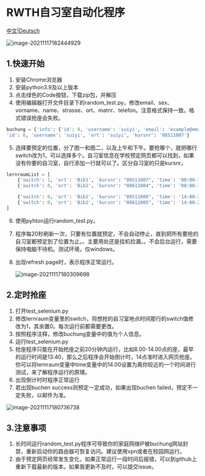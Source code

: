 # RWTH自习室自动化程序

[中文](https://github.com/xieqifei/AutoLernraum)|[Deutsch](https://github.com/xieqifei/AutoLernraum/blob/main/README_DE.md)

![image-20211117182444929](https://i.loli.net/2021/11/18/FoOYsD5hGQMcrIA.png)

## 1.快速开始

1. 安装Chrome浏览器
2. 安装python3.9及以上版本
3. 点击绿色的Code按钮，下载zip包，并解压
4. 使用编辑器打开文件目录下的random_test.py，修改email、sex、vorname、name、strasse、ort、matnr、telefon。注意格式保持一致。格式错误抢座会失败。

```python
buchung = {'info': {'id': 0, 'username': 'suiyi', 'email': 'example@email.com', 'sex': 'M', 'vorname': 'Feieie', 'name': 'Xu', 'strasse': 'Ponttorstr.1','ort': '52074  Aachen', 'status': 'S-RWTH', 'matnr': '404093', 'telefon': '00491799860915'}, 
'id': 0, 'username': 'suiyi', 'ort': 'suiyi', 'kursnr': '08511007'}
```

5. 选择要预定的位置，分了图一和图二，以及上午和下午。要抢哪个，就把哪行switch改为1，可以选择多个。自习室信息在学校预定网页都可以找到，如果没有你要的自习室，自行添加一行就可以了。区分自习室的只是kursnr。

```python
lernraumList = [
    {'switch': 1, 'ort': 'Bib1', 'kursnr': "08511007", 'time': '08:00-14:00'},
    {'switch': 0, 'ort': 'Bib2', 'kursnr': "08611004", 'time': '08:00-14:00'},

    {'switch': 0, 'ort': 'Bib1', 'kursnr': "08511008", 'time': '14:00-20:00'},
    {'switch': 0, 'ort': 'Bib2', 'kursnr': "08611005", 'time': '14:00-20:00'}
]
```

6. 使用pyhton运行random_test.py。

7. 程序每20秒刷新一次，只要有位置就预定，不会自动停止，直到把所有要抢的自习室都预定到了位置为止。。主要用处还是挂机捡漏。。不会后台运行，需要保持电脑不待机。测试环境，仅windows。

8. 出现refresh page时，表示程序正常运行。

   ![image-20211117180309698](https://i.loli.net/2021/11/18/Xkz2CUGAlWbupqw.png)

## 2.定时抢座

1. 打开test_selenium.py
2. 修改lernraum变量里的switch，将想抢的自习室地点时间那行的switch值修改为1，其余置0。每次运行前都需要更改。
3. 按照程序注释，修改buchung变量中的值为个人信息。
4. 运行test_selenium.py
5. 抢座程序只能在开始抢座之前20分钟内运行，比如8.00-14.00点的座，最早的运行时间是13:40，那么之后程序会开始倒计时，14点准时进入网页抢座。你可以将lernraum变量中time变量中的14.00设置为离你较近的一个时间进行测试，来了解程序运行的原理。
6. 出现倒计时时程序正常运行
7. 若出现buchen success则预定一定成功，如果出现buchen failed，预定不一定失败，以邮件为准。

![image-20211117180736738](https://i.loli.net/2021/11/18/BbOo1FpGwiJjrWS.png)

## 3.注意事项

1. 长时间运行random_test.py程序可导致你的家庭网络IP被buchung网站封禁，重新启动你的路由器可恢复访问。建议使用vpn或者在校园网运行。
2. 由于预定网页经常发生变化，如果正常运行一段时间后报错，可以到github上重新下载最新的版本。如果我更新不及时，可以提交issue。


